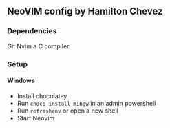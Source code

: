 ## NeoVIM config by Hamilton Chevez

### Dependencies
Git
Nvim
a C compiler

### Setup
#### Windows
- Install chocolatey
- Run `choco install mingw` in an admin powershell
- Run `refreshenv` or open a new shell
- Start Neovim
